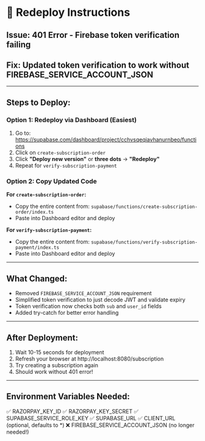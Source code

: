 # 🚀 Redeploy Instructions

## Issue: 401 Error - Firebase token verification failing

## Fix: Updated token verification to work without FIREBASE_SERVICE_ACCOUNT_JSON

---

## Steps to Deploy:

### Option 1: Redeploy via Dashboard (Easiest)
1. Go to: https://supabase.com/dashboard/project/cchvsqeqiavhanurnbeo/functions
2. Click on `create-subscription-order`
3. Click **"Deploy new version"** or **three dots** → **"Redeploy"**
4. Repeat for `verify-subscription-payment`

### Option 2: Copy Updated Code

**For `create-subscription-order`:**
- Copy the entire content from: `supabase/functions/create-subscription-order/index.ts`
- Paste into Dashboard editor and deploy

**For `verify-subscription-payment`:**
- Copy the entire content from: `supabase/functions/verify-subscription-payment/index.ts`
- Paste into Dashboard editor and deploy

---

## What Changed:
- Removed `FIREBASE_SERVICE_ACCOUNT_JSON` requirement
- Simplified token verification to just decode JWT and validate expiry
- Token verification now checks both `sub` and `user_id` fields
- Added try-catch for better error handling

---

## After Deployment:
1. Wait 10-15 seconds for deployment
2. Refresh your browser at http://localhost:8080/subscription
3. Try creating a subscription again
4. Should work without 401 error!

---

## Environment Variables Needed:
✅ RAZORPAY_KEY_ID
✅ RAZORPAY_KEY_SECRET
✅ SUPABASE_SERVICE_ROLE_KEY
✅ SUPABASE_URL
✅ CLIENT_URL (optional, defaults to *)
❌ FIREBASE_SERVICE_ACCOUNT_JSON (no longer needed!)
